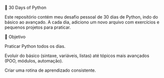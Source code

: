 📘 30 Days of Python

Este repositório contém meu desafio pessoal de 30 dias de Python, indo do básico ao avançado.
A cada dia, adiciono um novo arquivo com exercícios e pequenos projetos para praticar.

🚀 Objetivo

Praticar Python todos os dias.

Evoluir do básico (sintaxe, variáveis, listas) até tópicos mais avançados (POO, módulos, automação).

Criar uma rotina de aprendizado consistente.
